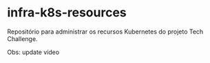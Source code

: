 # infra-k8s-resources
Repositório para administrar os recursos Kubernetes do projeto Tech Challenge.

Obs: update vídeo
